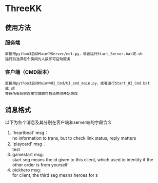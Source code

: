 # ThreeKK

## 使用方法
### 服务端
	直接用python3启动Main中Server/net.py，或者运行Start_Server.bat或.sh
	运行后选择每个房间的人数即可启动服务
### 客户端（CMD版本）
	直接用python3启动Main中UI_Cmd/UI_cmd_main.py，或者运行Start_UI_Cmd.bat或.sh
	等待所有玩家连接完成即可启动房间开始游戏

## 消息格式 
以下为各个消息及其分别在客户端和server端的字段含义
1. 'heartbeat' msg：  
	no information to trans, but to check link status, reply matters  
2. 'playcard' msg：  
	test
3. gamestart msg:  
	start seg means the id given to this client, which used to identity if the other order is from yourself
4. pickhero msg:  
	for client, the third seg means heroes for s

